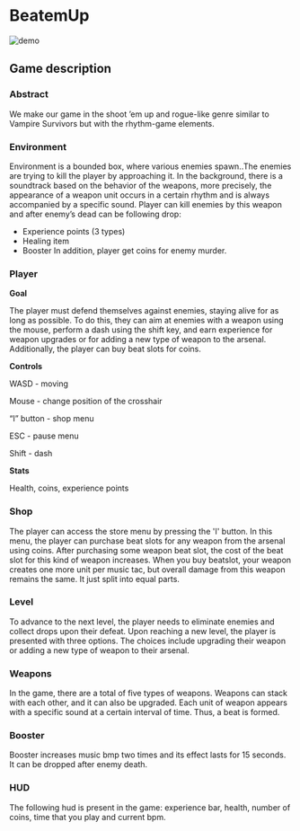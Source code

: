 # BeatemUp
![demo](https://github.com/levpen/BeatemUp/assets/68129190/b7f190f6-469b-41dc-ad1f-827f3a8a55c5)

## Game description
### Abstract
We make our game in the shoot ’em up and rogue-like genre similar to Vampire Survivors but with the rhythm-game elements.

### Environment
Environment is a bounded box, where various enemies spawn..The enemies are trying to kill the player by approaching it. In the background, there is a soundtrack based on the behavior of the weapons, more precisely, the appearance of a weapon unit occurs in a certain rhythm and is always accompanied by a specific sound. Player can kill enemies by this weapon and after enemy’s dead can be following drop:
- Experience points (3 types)
- Healing item
- Booster
In addition, player get coins for enemy murder. 

### Player
**Goal**


The player must defend themselves against enemies, staying alive for as long as possible. To do this, they can aim at enemies with a weapon using the mouse, perform a dash using the shift key, and earn experience for weapon upgrades or for adding a new type of weapon to the arsenal. Additionally, the player can buy beat slots for coins.

**Controls**


WASD -  moving 

Mouse - change position of the crosshair

“I” button - shop menu

ESC - pause menu

Shift - dash

**Stats**


Health, coins, experience points

### Shop
The player can access the store menu by pressing the 'I' button. In this menu, the player can purchase beat slots for any weapon from the arsenal using coins. After purchasing some weapon beat slot, the cost of the beat slot for this kind of weapon increases. When you buy beatslot, your weapon creates one more unit per music tac, but overall damage from this weapon remains the same. It just split into equal parts.

### Level
To advance to the next level, the player needs to eliminate enemies and collect drops upon their defeat. Upon reaching a new level, the player is presented with three options. The choices include upgrading their weapon or adding a new type of weapon to their arsenal.

### Weapons
In the game, there are a total of five types of weapons. Weapons can stack with each other, and it can also be upgraded. Each unit of weapon appears with a specific sound at a certain interval of time. Thus, a beat is formed.

### Booster
Booster increases music bmp two times and its effect lasts for 15 seconds. It can be dropped after enemy death.

### HUD
The following hud is present in the game: experience bar, health, number of coins, time that you play and current bpm.

